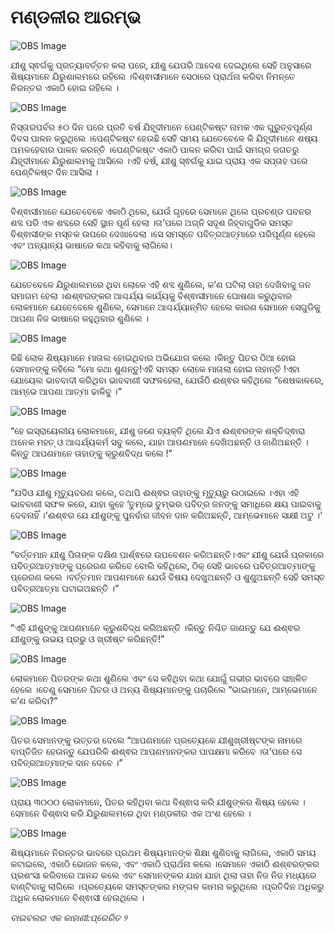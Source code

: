 # ମଣ୍ଡଳୀର ଆରମ୍ଭ

![OBS Image](https://cdn.door43.org/obs/jpg/360px/obs-en-43-01.jpg)

ଯୀଶୁ ସ୍ଵର୍ଗକୁ ପ୍ରତ୍ୟାବର୍ତ୍ତନ କଲା ପରେ, ଯୀଶୁ ଯେପରି ଆଦେଶ ଦେଇଥିଲେ ସେହି ଅନୁସାରେ ଶିଷ୍ୟମାନେ ଯିରୁଶାଲମରେ ରହିଲେ ।ବିଶ୍ଵାସୀମାନେ ସେଠାରେ ପ୍ରାର୍ଥନା କରିବା ନିମନ୍ତେ ନିରନ୍ତର ଏକାଠି ହୋଇ ରହିଲେ ।

![OBS Image](https://cdn.door43.org/obs/jpg/360px/obs-en-43-02.jpg)

ନିସ୍ତାରପର୍ବର ୫୦ ଦିନ ପରେ ପ୍ରତି ବର୍ଷ ଯିହୂଦୀମାନେ ପେଣ୍ଟିକଷ୍ଟ ନାମକ ଏକ ଗୁରୁତ୍ବପୂର୍ଣ୍ଣ ଦିବସ ପାଳନ କରୁଥିଲେ ।ପେଣ୍ଟିକଷ୍ଟ ହେଉଛି ସେହି ସମୟ ଯେତେବେଳେ କି ଯିହୂଦୀମାନେ ଶଷ୍ୟ ଅମଳହେବାର ପାଳନ କରନ୍ତି ।ପେଣ୍ଟିକଷ୍ଟ ଏକାଠି ପାଳନ କରିବା ପାଇଁ ସମଗ୍ର ଜଗତରୁ ଯିହୂଦୀମାନେ ଯିରୁଶାଲମକୁ ଆସିଲେ ।ଏହି ବର୍ଷ, ଯୀଶୁ ସ୍ଵର୍ଗକୁ ଯାଇ ପ୍ରାୟ ଏକ ସପ୍ତାହ ପରେ ପେଣ୍ଟିକଷ୍ଟ ଦିନ ଆସିଲା ।

![OBS Image](https://cdn.door43.org/obs/jpg/360px/obs-en-43-03.jpg)

ବିଶ୍ଵାସୀମାନେ ଯେତେବେଳେ ଏକାଠି ଥିଲେ, ଯେଉଁ ଗୃହରେ ସେମାନେ ଥିଲେ ପ୍ରଚଣ୍ଡ ପବନର ଶବ୍ଦ ପରି ଏକ ଶବ୍ଦରେ ସେହି ସ୍ଥାନ ପୂର୍ଣ ହେଲା ।ତା’ପରେ ଅଗ୍ନି ସଦୃଶ ଜିହ୍ବାଗୁଡିକ ସମସ୍ତ ବିଶ୍ଵାସୀଙ୍କ ମସ୍ତକ ଉପରେ ଦେଖାଦେଲା ।ସେ ସମସ୍ତେ ପବିତ୍ରଆତ୍ମାରେ ପରିପୂର୍ଣ୍ଣ ହେଲେ ଏବଂ ଅନ୍ୟାନ୍ୟ ଭାଷାରେ କଥା କହିବାକୁ ଲାଗିଲେ।

![OBS Image](https://cdn.door43.org/obs/jpg/360px/obs-en-43-04.jpg)

ଯେତେବେଳେ ଯିରୁଶାଲମରେ ଥିବା ଲୋକେ ଏହି ଶବ୍ଦ ଶୁଣିଲେ, କ’ଣ ଘଟିଲା ତାହା ଦେଖିବାକୁ ଜନ ସମାଗମ ହେଲା ।ଈଶ୍ଵରଙ୍କର ଆଶ୍ଚର୍ଯ୍ୟ କାର୍ଯ୍ୟକୁ ବିଶ୍ଵାସୀମାନେ ଘୋଷଣା କରୁଥିବାର ଲୋକମାନେ ଯେତେବେଳେ ଶୁଣିଲେ, ସେମାନେ ଆଶ୍ଚର୍ଯ୍ୟାନ୍ମିତ ହେଲେ କାରଣ ସେମାନେ ସେଗୁଡିକୁ ଆପଣା ନିଜ ଭାଷାରେ କହୁଥିବାର ଶୁଣିଲେ ।

![OBS Image](https://cdn.door43.org/obs/jpg/360px/obs-en-43-05.jpg)

କିଛି ଲୋକ ଶିଷ୍ୟମାନେ ମାତାଲ ହୋଇଥିବାର ଅଭିଯୋଗ କଲେ ।କିନ୍ତୁ ପିତର ଠିଆ ହୋଇ ସେମାନଙ୍କୁ କହିଲେ “ମୋ କଥା ଶୁଣନ୍ତୁ!ଏହି ସମସ୍ତ ଲୋକେ ମାତାଲା ହୋଇ ନାହାନ୍ତି !ଏହା ଯୋୟେଲ ଭାବବାଦୀ କରିଥିବା ଭାବବାଣୀ ସଫଳହେଲା, ଯେଉଁଠି ଈଶ୍ଵର କହିଥିଲେ “ଶେଷକାଳରେ, ଆମ୍ଭେ ଆପଣା ଆତ୍ମା ଢାଳିବୁ ।”

![OBS Image](https://cdn.door43.org/obs/jpg/360px/obs-en-43-06.jpg)

“ହେ ଇସ୍ରାୟେଲୀୟ ଲୋକମାନେ, ଯୀଶୁ ଜଣେ ବ୍ୟକ୍ତି ଥିଲେ ଯିଏ ଈଶ୍ଵରଙ୍କ ଶକ୍ତିଦ୍ଵାରା ଅନେକ ମହତ୍ ଓ ଆଶ୍ଚର୍ଯ୍ୟକର୍ମ ସବୁ କଲେ, ଯାହା ଆପଣମାନେ ଦେଖିଅଛନ୍ତି ଓ ଜାଣିଅଛନ୍ତି ।କିନ୍ତୁ ଆପଣମାନେ ତାହାଙ୍କୁ କ୍ରୁଶବିଦ୍ଧ କଲେ !”

![OBS Image](https://cdn.door43.org/obs/jpg/360px/obs-en-43-07.jpg)

“ଯଦିଓ ଯୀଶୁ ମୃତ୍ୟୁବରଣ କଲେ, ତଥାପି ଈଶ୍ଵର ତାହାଙ୍କୁ ମୃତ୍ୟୁରୁ ଉଠାଇଲେ ।ଏହା ଏହି ଭାବବାଣୀ ସଫଳ କରେ, ଯାହା କୁହେ ‘ତୁମ୍ଭେ ତୁମ୍ଭର ପବିତ୍ର ଜନଙ୍କୁ ସମାଧିରେ କ୍ଷୟ ପାଇବାକୁ ଦେବନାହିଁ ।‘ଈଶ୍ଵର ଯେ ଯୀଶୁଙ୍କୁ ପୁନର୍ବାର ଜୀବନ ଦାନ କରିଅଛନ୍ତି, ଆମ୍ଭେମାନେ ସାକ୍ଷୀ  ଅଟୁ ।‘

![OBS Image](https://cdn.door43.org/obs/jpg/360px/obs-en-43-08.jpg)

“ବର୍ତ୍ତମାନ ଯୀଶୁ ପିତାଙ୍କ ଦକ୍ଷିଣ ପାର୍ଶ୍ଵରେ ଉପବେଶନ କରିଅଛନ୍ତି।ଏବଂ ଯୀଶୁ ଯେଉଁ ପ୍ରକାରେ ପବିତ୍ରଆତ୍ମାଙ୍କୁ ପ୍ରେରଣ କରିବେ ବୋଲି କହିଥିଲେ, ଠିକ୍ ସେହି ଭାବରେ ପବିତ୍ରଆତ୍ମାଙ୍କୁ ପ୍ରେରଣ କଲେ ।ବର୍ତ୍ତମାନ ଆପଣମାନେ ଯେଉଁ ବିଷୟ ଦେଖୁଅଛନ୍ତି ଓ ଶୁଣୁଅଛନ୍ତି ସେହି ସମସ୍ତ ପବିତ୍ରଆତ୍ମା ଘଟାଇଅଛନ୍ତି ।”

![OBS Image](https://cdn.door43.org/obs/jpg/360px/obs-en-43-09.jpg)

“ଏହି ଯୀଶୁଙ୍କୁ ଆପଣମାନେ କ୍ରୁଶବିଦ୍ଧ କରିଅଛନ୍ତି ।କିନ୍ତୁ ନିଶ୍ଚିତ ଜାଣନ୍ତୁ ଯେ ଈଶ୍ଵର ଯୀଶୁଙ୍କୁ ଉଭୟ ପ୍ରଭୁ ଓ ଖ୍ରୀଷ୍ଟ କରିଛନ୍ତି!”

![OBS Image](https://cdn.door43.org/obs/jpg/360px/obs-en-43-10.jpg)

ଲୋକମାନେ ପିତରଙ୍କ କଥା ଶୁଣିଲେ ଏବଂ ସେ କହିଥିବା କଥା ଯୋଗୁଁ ଗଭୀର ଭାବରେ ସଞ୍ଚାଳିତ ହେଲେ ।ତେଣୁ ସେମାନେ ପିତର ଓ ଅନ୍ୟ ଶିଷ୍ୟମାନଙ୍କୁ ପଚାରିଲେ “ଭାଇମାନେ, ଆମ୍ଭେମାନେ କ’ଣ କରିବା?”

![OBS Image](https://cdn.door43.org/obs/jpg/360px/obs-en-43-11.jpg)

ପିତର ସେମାନଙ୍କୁ ଉତ୍ତର ଦେଲେ “ଆପଣମାନେ ପ୍ରତ୍ୟେକେ ଯୀଶୁଖ୍ରୀଷ୍ଟଙ୍କ ନାମରେ ବାପ୍ତିଜିତ ହେଉନ୍ତୁ ଯେପରିକି ଈଶ୍ଵର ଆପଣମାନଙ୍କର ପାପକ୍ଷମା କରିବେ ।ତା’ପରେ ସେ ପବିତ୍ରଆତ୍ମାଙ୍କ ଦାନ ଦେବେ ।”

![OBS Image](https://cdn.door43.org/obs/jpg/360px/obs-en-43-12.jpg)

ପ୍ରାୟ ୩୦୦୦ ଲୋକମାନେ, ପିତର କହିଥିବା କଥା ବିଶ୍ଵାସ କରି ଯୀଶୁଙ୍କର ଶିଷ୍ୟ ହେଲେ ।ସେମାନେ ବିଶ୍ଵାସ କରି ଯିରୁଶାଲମରେ ଥିବା ମଣ୍ଡଳୀର ଏକ ଅଂଶ ହେଲେ ।

![OBS Image](https://cdn.door43.org/obs/jpg/360px/obs-en-43-13.jpg)

 ଶିଷ୍ୟମାନେ ନିରନ୍ତର ଭାବରେ ପ୍ରଥମ ଶିଷ୍ୟମାନଙ୍କ ଶିକ୍ଷା ଶୁଣିବାକୁ ଲାଗିଲେ, ଏକାଠି ସମୟ କଟାଇଲେ, ଏକାଠି ଭୋଜନ କଲେ, ଏବଂ ଏକାଠି ପ୍ରାର୍ଥନା କଲେ ।ସେମାନେ ଏକାଠି ଈଶ୍ଵରଙ୍କର ପ୍ରଶଂସା କରିବାରେ ଆନନ୍ଦ କଲେ ଏବଂ ସେମାନଙ୍କର ଯାହା ଯାହା ଥିଲା ତାହା ନିଜ ନିଜ ମଧ୍ୟରେ ବାଣ୍ଟିବାକୁ ଲାଗିଲେ ।ପ୍ରତ୍ୟେକେ ସମସ୍ତଙ୍କର ମଙ୍ଗଳ କାମନା କରୁଥିଲେ ।ପ୍ରତିଦିନ ଅଧିକରୁ ଅଧିକ ଲୋକମାନେ ବିଶ୍ଵାସୀ ହେଉଥିଲେ ।

_ବାଇବଲର ଏକ କାହାଣୀ:ପ୍ରେରିତ  ୨_